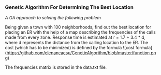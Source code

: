 ### Genetic Algorithm For Determining The Best Location

 

*A GA approach to solving the following problem*

Being given a town with 100 neighborhoods, find out the best location for placing an ER with the help of a map describing the frequencies of the calls made from every zone. 
Response time is estimated at r = 1.7 + 3.4 * d, where d represents the distance from the calling location to the ER. The cost (which has to be minimized) is defined by the formula 
![cost formula]
(https://github.com/elenaneacsu/GeneticAlgorithm/blob/master/function.png)

The frequencies matrix is stored in the data.txt file. 